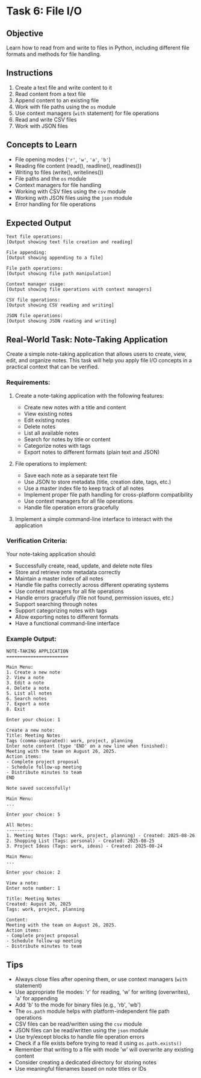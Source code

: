 # Task 6: File I/O

## Objective
Learn how to read from and write to files in Python, including different file formats and methods for file handling.

## Instructions
1. Create a text file and write content to it
2. Read content from a text file
3. Append content to an existing file
4. Work with file paths using the `os` module
5. Use context managers (`with` statement) for file operations
6. Read and write CSV files
7. Work with JSON files

## Concepts to Learn
- File opening modes (`'r'`, `'w'`, `'a'`, `'b'`)
- Reading file content (read(), readline(), readlines())
- Writing to files (write(), writelines())
- File paths and the `os` module
- Context managers for file handling
- Working with CSV files using the `csv` module
- Working with JSON files using the `json` module
- Error handling for file operations

## Expected Output
```
Text file operations:
[Output showing text file creation and reading]

File appending:
[Output showing appending to a file]

File path operations:
[Output showing file path manipulation]

Context manager usage:
[Output showing file operations with context managers]

CSV file operations:
[Output showing CSV reading and writing]

JSON file operations:
[Output showing JSON reading and writing]
```

## Real-World Task: Note-Taking Application

Create a simple note-taking application that allows users to create, view, edit, and organize notes. This task will help you apply file I/O concepts in a practical context that can be verified.

### Requirements:
1. Create a note-taking application with the following features:
   - Create new notes with a title and content
   - View existing notes
   - Edit existing notes
   - Delete notes
   - List all available notes
   - Search for notes by title or content
   - Categorize notes with tags
   - Export notes to different formats (plain text and JSON)

2. File operations to implement:
   - Save each note as a separate text file
   - Use JSON to store metadata (title, creation date, tags, etc.)
   - Use a master index file to keep track of all notes
   - Implement proper file path handling for cross-platform compatibility
   - Use context managers for all file operations
   - Handle file operation errors gracefully

3. Implement a simple command-line interface to interact with the application

### Verification Criteria:
Your note-taking application should:
- Successfully create, read, update, and delete note files
- Store and retrieve note metadata correctly
- Maintain a master index of all notes
- Handle file paths correctly across different operating systems
- Use context managers for all file operations
- Handle errors gracefully (file not found, permission issues, etc.)
- Support searching through notes
- Support categorizing notes with tags
- Allow exporting notes to different formats
- Have a functional command-line interface

### Example Output:
```
NOTE-TAKING APPLICATION
=======================

Main Menu:
1. Create a new note
2. View a note
3. Edit a note
4. Delete a note
5. List all notes
6. Search notes
7. Export a note
8. Exit

Enter your choice: 1

Create a new note:
Title: Meeting Notes
Tags (comma-separated): work, project, planning
Enter note content (type 'END' on a new line when finished):
Meeting with the team on August 26, 2025.
Action items:
- Complete project proposal
- Schedule follow-up meeting
- Distribute minutes to team
END

Note saved successfully!

Main Menu:
...

Enter your choice: 5

All Notes:
----------
1. Meeting Notes (Tags: work, project, planning) - Created: 2025-08-26
2. Shopping List (Tags: personal) - Created: 2025-08-25
3. Project Ideas (Tags: work, ideas) - Created: 2025-08-24

Main Menu:
...

Enter your choice: 2

View a note:
Enter note number: 1

Title: Meeting Notes
Created: August 26, 2025
Tags: work, project, planning

Content:
Meeting with the team on August 26, 2025.
Action items:
- Complete project proposal
- Schedule follow-up meeting
- Distribute minutes to team
```

## Tips
- Always close files after opening them, or use context managers (`with` statement)
- Use appropriate file modes: 'r' for reading, 'w' for writing (overwrites), 'a' for appending
- Add 'b' to the mode for binary files (e.g., 'rb', 'wb')
- The `os.path` module helps with platform-independent file path operations
- CSV files can be read/written using the `csv` module
- JSON files can be read/written using the `json` module
- Use try/except blocks to handle file operation errors
- Check if a file exists before trying to read it using `os.path.exists()`
- Remember that writing to a file with mode 'w' will overwrite any existing content
- Consider creating a dedicated directory for storing notes
- Use meaningful filenames based on note titles or IDs